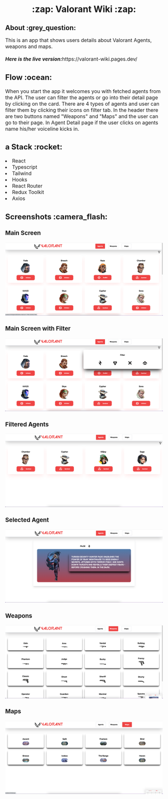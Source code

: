<h1 align="center">
  :zap: Valorant Wiki :zap:
</h1>
<h2>
  About :grey_question:
</h2>
<p><font size="3">
  This is an app that shows users details about Valorant Agents, weapons and maps.
  <br><br> 
  <strong><em>Here is the live version:</em></strong>https://valorant-wiki.pages.dev/
</p>
<h2>
  Flow :ocean:
</h2>
<p><font size="3">
  When you start the app it welcomes you with fetched agents from the API. The user can filter the agents or go into their detail page by clicking on the card. There are 4 types of agents and user can filter them by clicking their icons on filter tab. In the header there are two buttons named "Weapons" and "Maps" and the user can go to their page. In Agent Detail page if the user clicks on agents name his/her voiceline kicks in.
</p>
<h2>a
  Stack :rocket:
</h2
 <ul>
      <li>React</li>
      <li>Typescript</li>
      <li>Tailwind</li>
      <li>Hooks</li>
      <li>React Router</li>
      <li>Redux Toolkit</li>
      <li>Axios</li>
</ul>
  
<h2>
  Screenshots :camera_flash:
</h2>

<h3>
  Main Screen
</h3>
<img src="./public/images/MainScreen.png"/>
<h3>
  Main Screen with Filter
</h3>
<img src="./public/images/MainFilter.png"/>
<h3>
  Filtered Agents
</h3>
<img src="./public/images/FilteredAgents.png"/>
<h3>
  Selected Agent
</h3>
<img src="./public/images/SelectedAgent.png"/>
<h3>
  Weapons
</h3>
<img src="./public/images/Weapons.png"/>
<h3>
  Maps
</h3>
<img src="./public/images/Maps.png"/>


 

 
